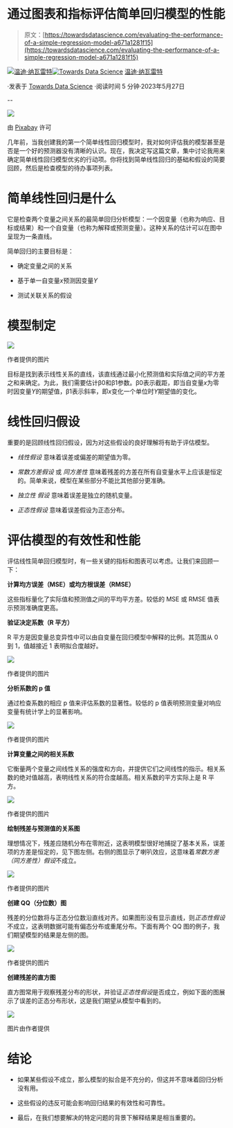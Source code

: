 # 通过图表和指标评估简单回归模型的性能

> 原文：[https://towardsdatascience.com/evaluating-the-performance-of-a-simple-regression-model-a671a1281f15](https://towardsdatascience.com/evaluating-the-performance-of-a-simple-regression-model-a671a1281f15)

[](https://wendynavarrete.medium.com/?source=post_page-----a671a1281f15--------------------------------)[![温迪·纳瓦雷特](../Images/05793a5c2ba6a86a5155ee08167208d2.png)](https://wendynavarrete.medium.com/?source=post_page-----a671a1281f15--------------------------------)[](https://towardsdatascience.com/?source=post_page-----a671a1281f15--------------------------------)[![Towards Data Science](../Images/a6ff2676ffcc0c7aad8aaf1d79379785.png)](https://towardsdatascience.com/?source=post_page-----a671a1281f15--------------------------------) [温迪·纳瓦雷特](https://wendynavarrete.medium.com/?source=post_page-----a671a1281f15--------------------------------)

·发表于 [Towards Data Science](https://towardsdatascience.com/?source=post_page-----a671a1281f15--------------------------------) ·阅读时间 5 分钟·2023年5月27日

--

![](../Images/ebc28a965f21b0cdabc575f539659231.png)

由 [Pixabay](https://pixabay.com) 许可

几年前，当我创建我的第一个简单线性回归模型时，我对如何评估我的模型甚至是否是一个好的预测器没有清晰的认识。现在，我决定写这篇文章，集中讨论我用来确定简单线性回归模型优劣的行动项。你将找到简单线性回归的基础和假设的简要回顾，然后是检查模型的待办事项列表。

# 简单线性回归是什么

它是检查两个变量之间关系的最简单回归分析模型：一个因变量（也称为响应、目标或结果）和一个自变量（也称为解释或预测变量）。这种关系的估计可以在图中呈现为一条直线。

简单回归的主要目标是：

+   确定变量之间的关系

+   基于单一自变量*x*预测因变量*Y*

+   测试关联关系的假设

# 模型制定

![](../Images/8331a361d2c87b75d1872d3c61f486bc.png)

作者提供的图片

目标是找到表示线性关系的直线，该直线通过最小化预测值和实际值之间的平方差之和来确定。为此，我们需要估计β0和β1参数。β0表示截距，即当自变量*x*为零时因变量*Y*的期望值，β1表示斜率，即*x*变化一个单位时*Y*期望值的变化。

# 线性回归假设

重要的是回顾线性回归假设，因为对这些假设的良好理解将有助于评估模型。

+   *线性假设* 意味着误差或偏差的期望值为零。

+   *常数方差假设* 或 *同方差性* 意味着残差的方差在所有自变量水平上应该是恒定的。简单来说，模型在某些部分不能比其他部分更准确。

+   *独立性* *假设* 意味着误差是独立的随机变量。

+   *正态性假设* 意味着误差假设为正态分布。

# 评估模型的有效性和性能

评估线性简单回归模型时，有一些关键的指标和图表可以考虑。让我们来回顾一下：

**计算均方误差（MSE）或均方根误差（RMSE）**

这些指标量化了实际值和预测值之间的平均平方差。较低的 MSE 或 RMSE 值表示预测准确度更高。

**验证决定系数（R 平方）**

R 平方是因变量总变异性中可以由自变量在回归模型中解释的比例。其范围从 0 到 1，值越接近 1 表明拟合度越好。

![](../Images/e458ecfe809b9f713caf9c75b6244e90.png)

作者提供的图片

**分析系数的 p 值**

通过检查系数的相应 p 值来评估系数的显著性。较低的 p 值表明预测变量对响应变量有统计学上的显著影响。

![](../Images/42706205a671137c9a11b5797aa28c07.png)

作者提供的图片

**计算变量之间的相关系数**

它衡量两个变量之间线性关系的强度和方向，并提供它们之间线性的指示。相关系数的绝对值越高，表明线性关系的符合度越高。相关系数的平方实际上是 R 平方。

![](../Images/b8d59dd76bef6b41984f58ad782a5e4f.png)

作者提供的图片

**绘制残差与预测值的关系图**

理想情况下，残差应随机分布在零附近，这表明模型很好地捕捉了基本关系，误差项的方差是恒定的，见下图左侧。右侧的图显示了喇叭效应，这意味着*常数方差（同方差性）假设*不成立。

![](../Images/f791556a52d66f74d22fcfcaef5f01ac.png)

作者提供的图片

**创建 QQ（分位数）图**

残差的分位数将与正态分位数沿直线对齐。如果图形没有显示直线，则*正态性假设*不成立，这表明数据可能有偏态分布或重尾分布。下面有两个 QQ 图的例子，我们期望模型的结果是左侧的图。

![](../Images/37ae9c7200fd1a1c075a9e4073e01a76.png)

作者提供的图片

**创建残差的直方图**

直方图常用于观察残差分布的形状，并验证*正态性假设*是否成立，例如下面的图展示了误差的正态分布形状，这是我们期望从模型中看到的。

![](../Images/69ad64ee20e2587eb5d5d70a914e8a28.png)

图片由作者提供

# 结论

+   如果某些假设不成立，那么模型的拟合是不充分的，但这并不意味着回归分析没有用。

+   这些假设的违反可能会影响回归结果的有效性和可靠性。

+   最后，在我们想要解决的特定问题的背景下解释结果是相当重要的。
